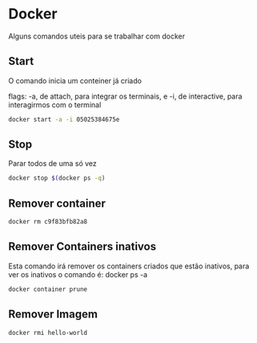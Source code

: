# Docker

Alguns comandos uteis para se trabalhar com docker

## Start

O comando inicia um conteiner já criado

flags: -a, de attach, para integrar os terminais, e -i, de interactive, para interagirmos com o terminal

```bash
docker start -a -i 05025384675e
```

## Stop

Parar todos de uma só vez
```bash
docker stop $(docker ps -q)
```

## Remover container

```bash
docker rm c9f83bfb82a8
```

## Remover Containers inativos

Esta comando irá remover os containers criados que estão inativos, para ver os inativos o comando é:
docker ps -a

```bash
docker container prune
```

## Remover Imagem

```bash
docker rmi hello-world
```
